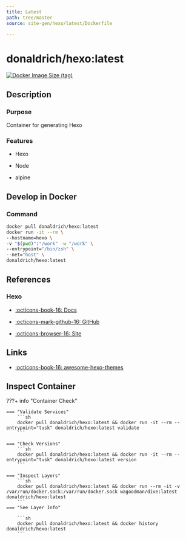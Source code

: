 ```yaml
---
title: Latest
path: tree/master
source: site-gen/hexo/latest/Dockerfile

---
```


# donaldrich/hexo:latest

[![Docker Image Size (tag)](https://img.shields.io/docker/image-size/donaldrich/hexo/latest?color=blue&label=size&logo=docker&style=flat-square)](https://hub.docker.com/r/donaldrich/hexo/latest)

## Description

### Purpose

Container for generating Hexo

### Features

* Hexo

* Node

* alpine

## Develop in Docker

### Command

```sh
docker pull donaldrich/hexo:latest
docker run -it --rm \
--hostname=hexo \
-v "$(pwd)":"/work" -w "/work" \
--entrypoint="/bin/zsh" \
--net="host" \
donaldrich/hexo:latest
```

## References

### Hexo

* [:octicons-book-16: Docs](https://hexo.io/docs)

* [:octicons-mark-github-16: GitHub](https://github.com/hexojs/hexo)

* [:octicons-browser-16: Site](https://hexo.io)
## Links

* [:octicons-book-16: awesome-hexo-themes](https://awesomeopensource.com/projects/hexo-theme)

## Inspect Container

???+ info "Container Check"

    === "Validate Services"
        ```sh
        docker pull donaldrich/hexo:latest && docker run -it --rm --entrypoint="tusk" donaldrich/hexo:latest validate
        ```

    === "Check Versions"
        ```sh
        docker pull donaldrich/hexo:latest && docker run -it --rm --entrypoint="tusk" donaldrich/hexo:latest version
        ```

    === "Inspect Layers"
        ```sh
        docker pull donaldrich/hexo:latest && docker run --rm -it -v /var/run/docker.sock:/var/run/docker.sock wagoodman/dive:latest donaldrich/hexo:latest
        ```
    === "See Layer Info"

        ```sh
        docker pull donaldrich/hexo:latest && docker history donaldrich/hexo:latest
        ```
